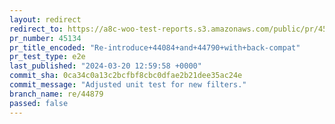 ```yaml
---
layout: redirect
redirect_to: https://a8c-woo-test-reports.s3.amazonaws.com/public/pr/45134/e2e/index.html
pr_number: 45134
pr_title_encoded: "Re-introduce+44084+and+44790+with+back-compat"
pr_test_type: e2e
last_published: "2024-03-20 12:59:58 +0000"
commit_sha: 0ca34c0a13c2bcfbf8cbc0dfae2b21dee35ac24e
commit_message: "Adjusted unit test for new filters."
branch_name: re/44879
passed: false
---
```

